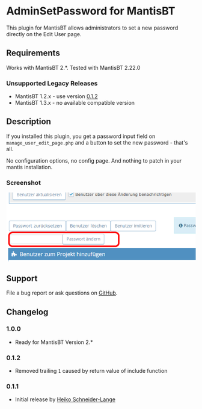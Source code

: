 # AdminSetPassword for MantisBT

This plugin for MantisBT allows administrators to set a new password directly
on the Edit User page.

## Requirements
Works with MantisBT 2.*.
Tested with MantisBT 2.22.0

### Unsupported Legacy Releases

- MantisBT 1.2.x - use version [0.1.2](https://github.com/mantisbt-plugins/AdminSetPassword/releases/tag/v0.1.2)
- MantisBT 1.3.x - no available compatible version

## Description

If you installed this plugin, you get a password input field on `manage_user_edit_page.php`
and a button to set the new password - that's all.

No configuration options, no config page. And nothing to patch in your mantis installation.

### Screenshot
![AdminSetPassword Field](./assets/screenshot.png)

## Support
File a bug report or ask questions on [GitHub](http://github.com/mantisbt-plugins/AdminSetPassword/issues).

## Changelog
### 1.0.0
* Ready for MantisBT Version 2.*

### 0.1.2
- Removed trailing `1` caused by return value of include function

### 0.1.1
* Initial release by [Heiko Schneider-Lange](https://github.com/langerheiko)
